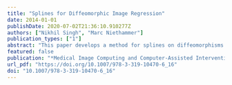 ```yaml
---
title: "Splines for Diffeomorphic Image Regression"
date: 2014-01-01
publishDate: 2020-07-02T21:36:10.910277Z
authors: ["Nikhil Singh", "Marc Niethammer"]
publication_types: ["1"]
abstract: "This paper develops a method for splines on diffeomorphisms for image regression. In contrast to previously proposed methods to capture image changes over time, such as geodesic regression, the method can capture more complex spatio-temporal deformations. In particular, it is a first step towards capturing periodic motions for example of the heart or the lung. Starting from a variational formulation of splines the proposed approach allows for the use of temporal control points to control spline behavior. This necessitates the development of a shooting formulation for splines. Experimental results are shown for synthetic and real data. The performance of the method is compared to geodesic regression."
featured: false
publication: "*Medical Image Computing and Computer-Assisted Intervention - MICCAI 2014 - 17th International Conference, Boston, MA, USA, September 14-18, 2014, Proceedings, Part II*"
url_pdf: "https://doi.org/10.1007/978-3-319-10470-6_16"
doi: "10.1007/978-3-319-10470-6_16"
---
```


